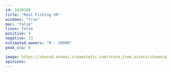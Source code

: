 ```yaml
---
id: 1030380
title: "Real Fishing VR"
windows: "true"
mac: "false"
linux: false
positive: 9
negative: 13
estimated_owners: "0 - 20000"
peak_ccu: 0

image: https://shared.akamai.steamstatic.com/store_item_assets/steam/apps/1030380/header.jpg?t=1587089890
opinions:
---
```

